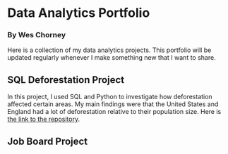 # Data Analytics Portfolio

### By Wes Chorney

Here is a collection of my data analytics projects. This portfolio will be updated regularly whenever I make something new that I want to share.

## SQL Deforestation Project

In this project, I used SQL and Python to investigate how deforestation affected certain areas. My main findings were that the United States and England had a lot of deforestation relative to their population size. Here is [the link to the repository](https://github.com/wes-at-masterschool/sql-deforestation-project). 

## Job Board Project

